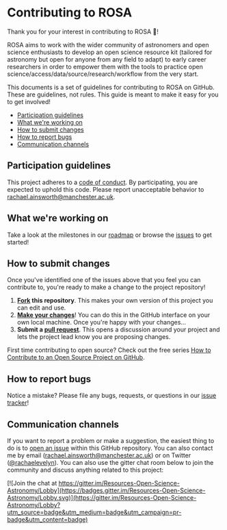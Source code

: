 # Contributing to ROSA

Thank you for your interest in contributing to ROSA :tada:! 

ROSA aims to work with the wider community of astronomers and open science enthusiasts to develop an open science resource kit (tailored for astronomy but open for anyone from any field to adapt) to early career researchers in order to empower them with the tools to practice open science/access/data/source/research/workflow from the very start.

This documents is a set of guidelines for contributing to ROSA on GitHub. These are guidelines, not rules. This guide is meant to make it easy for you to get involved!


* [Participation guidelines](#participation-guidelines)
* [What we're working on](#what-were-working-on)
* [How to submit changes](#how-to-submit-changes)
* [How to report bugs](#how-to-report-bugs)
* [Communication channels](#communication-channels)

## Participation guidelines

This project adheres to a [code of conduct](CODE_OF_CONDUCT.md). By participating, you are expected to uphold this code. Please report unacceptable behavior to rachael.ainsworth@manchester.ac.uk.

## What we're working on

Take a look at the milestones in our [roadmap](ROADMAP.md) or browse the [issues](https://github.com/rainsworth/ROSA/issues) to get started!



## How to submit changes

Once you've identified one of the issues above that you feel you can contribute to, you're ready to make a change to the project repository!
 
1. **[Fork](https://help.github.com/articles/fork-a-repo/) this repository**. This makes your own version of this project you can edit and use.
2. **[Make your changes](https://guides.github.com/activities/forking/#making-changes)**! You can do this in the GitHub interface on your own local machine. Once you're happy with your changes...
3. **Submit a [pull request](https://help.github.com/articles/proposing-changes-to-a-project-with-pull-requests/)**. This opens a discussion around your project and lets the project lead know you are proposing changes.

First time contributing to open source? Check out the free series [How to Contribute to an Open Source Project on GitHub](https://egghead.io/series/how-to-contribute-to-an-open-source-project-on-github).

## How to report bugs

Notice a mistake? Please file any bugs, requests, or questions in our [issue tracker](https://github.com/rainsworth/ROSA/issues)!

## Communication channels

If you want to report a problem or make a suggestion, the easiest thing to do is to [open an issue](../../issues) within this GitHub repository. You can also contact me by email (rachael.ainsworth@manchester.ac.uk) or on Twitter ([@rachaelevelyn](https://twitter.com/rachaelevelyn)). You can also use the gitter chat room below to join the community and discuss anything related to this project:

[![Join the chat at https://gitter.im/Resources-Open-Science-Astronomy/Lobby](https://badges.gitter.im/Resources-Open-Science-Astronomy/Lobby.svg)](https://gitter.im/Resources-Open-Science-Astronomy/Lobby?utm_source=badge&utm_medium=badge&utm_campaign=pr-badge&utm_content=badge)
